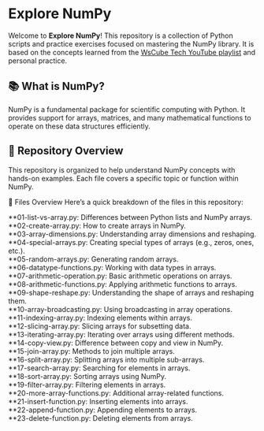 # Explore NumPy

Welcome to **Explore NumPy**! This repository is a collection of Python scripts and practice exercises focused on mastering the NumPy library. It is based on the concepts learned from the [WsCube Tech YouTube playlist](https://youtube.com/playlist?list=PLjVLYmrlmjGfgBKkIFBkMNGG7qyRfo00W&si=TgvXRgc1SCgmyR5s) and personal practice.

## 📚 What is NumPy?

NumPy is a fundamental package for scientific computing with Python. It provides support for arrays, matrices, and many mathematical functions to operate on these data structures efficiently.

## 🌟 Repository Overview

This repository is organized to help understand NumPy concepts with hands-on examples. Each file covers a specific topic or function within NumPy.

📂 Files Overview
Here’s a quick breakdown of the files in this repository:

**01-list-vs-array.py: Differences between Python lists and NumPy arrays.  
**02-create-array.py: How to create arrays in NumPy.  
**03-array-dimensions.py: Understanding array dimensions and reshaping.  
**04-special-arrays.py: Creating special types of arrays (e.g., zeros, ones, etc.).  
**05-random-arrays.py: Generating random arrays.  
**06-datatype-functions.py: Working with data types in arrays.  
**07-arithmetic-operation.py: Basic arithmetic operations on arrays.  
**08-arithmetic-functions.py: Applying arithmetic functions to arrays.  
**09-shape-reshape.py: Understanding the shape of arrays and reshaping them.  
**10-array-broadcasting.py: Using broadcasting in array operations.  
**11-indexing-array.py: Indexing elements within arrays.  
**12-slicing-array.py: Slicing arrays for subsetting data.  
**13-iterating-array.py: Iterating over arrays using different methods.  
**14-copy-view.py: Difference between copy and view in NumPy.  
**15-join-array.py: Methods to join multiple arrays.  
**16-split-array.py: Splitting arrays into multiple sub-arrays.  
**17-search-array.py: Searching for elements in arrays.  
**18-sort-array.py: Sorting arrays using NumPy.  
**19-filter-array.py: Filtering elements in arrays.  
**20-more-array-functions.py: Additional array-related functions.  
**21-insert-function.py: Inserting elements into arrays.  
**22-append-function.py: Appending elements to arrays.  
**23-delete-function.py: Deleting elements from arrays.  
